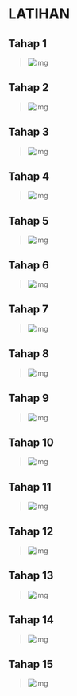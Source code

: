 # LATIHAN

## Tahap 1
>![img](/gambar-01.PNG)

## Tahap 2
>![img](/gambar-02.PNG)

## Tahap 3
>![img](/gambar-03.PNG)

## Tahap 4
>![img](/gambar-04.PNG)

## Tahap 5
>![img](/gambar-05.PNG)

## Tahap 6
>![img](/gambar-06.PNG)

## Tahap 7
>![img](/gambar-07.PNG)

## Tahap 8
>![img](/gambar-08.PNG)

## Tahap 9
>![img](/gambar-09.PNG)

## Tahap 10
>![img](/gambar-10.PNG)

## Tahap 11
>![img](/gambar-11.PNG)

## Tahap 12
>![img](/gambar-12.PNG)

## Tahap 13
>![img](/gambar-13.PNG)

## Tahap 14
>![img](/gambar-14.PNG)

## Tahap 15
>![img](/gambar-15.PNG)


